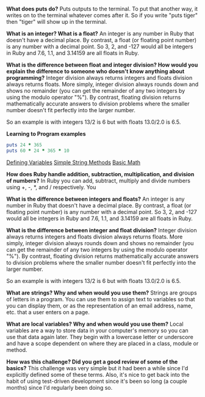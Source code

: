 **What does puts do?**
Puts outputs to the terminal. To put that another way, it writes on
to the terminal whatever comes after it. So if you write "puts tiger"
then "tiger" will show up in the terminal.

**What is an integer? What is a float?**
An integer is any number in Ruby that doesn't have a decimal place. By
contrast, a float (or floating point number) is any number with a decimal
point. So 3, 2, and -127 would all be integers in Ruby and 7.6, 1.1, and
3.14159 are all floats in Ruby. 


**What is the difference between float and integer division? How would you explain the difference to someone who doesn't know anything about programming?**
Integer division always returns integers and floats division always
returns floats. More simply, integer division always rounds down and shows no remainder (you can get the remainder of any two integers by using the modulo operator "%"). By contrast, floating division returns
mathematically accurate answers to division problems where the smaller
number doesn't fit perfectly into the larger number.

So an example is with integers 13/2 is 6 but with floats 13.0/2.0 is 6.5.

**Learning to Program examples**

```ruby
puts 24 * 365
puts 60 * 24 * 365 * 10
```

[Defining Variables](https://github.com/marcus-a-davis/phase-0/blob/master/week-4/defining-variables.rb "Defining Variables")
[Simple String Methods](https://github.com/marcus-a-davis/phase-0/blob/master/week-4/simple-string.rb "Simple String Methods")
[Basic Math](https://github.com/marcus-a-davis/phase-0/blob/master/week-4/basic-math.rb "Basic Math")

**How does Ruby handle addition, subtraction, multiplication, and division of numbers?**
In Ruby you can add, subtract, multiply and divide numbers using +,
-, *, and / respectively. You


**What is the difference between integers and floats?**
An integer is any number in Ruby that doesn't have a decimal place. By
contrast, a float (or floating point number) is any number with a decimal
point. So 3, 2, and -127 would all be integers in Ruby and 7.6, 1.1, and
3.14159 are all floats in Ruby. 


**What is the difference between integer and float division?**
Integer division always returns integers and floats division always
returns floats. More simply, integer division always rounds down and shows no remainder (you can get the remainder of any two integers by using the modulo operator "%"). By contrast, floating division returns
mathematically accurate answers to division problems where the smaller
number doesn't fit perfectly into the larger number.

So an example is with integers 13/2 is 6 but with floats 13.0/2.0 is 6.5.

**What are strings? Why and when would you use them?**
Strings are groups of letters in a program. You can use them to assign
text to variables so that you can display them, or as the representation
of an email address, name, etc. that a user enters on a page.


**What are local variables? Why and when would you use them?**
Local variables are a way to store data in your computer's memory so you
can use that data again later. They begin with a lowercase letter or
underscore and have a scope dependent on where they are placed in a class,
module or method.

**How was this challenge? Did you get a good review of some of the basics?**
This challenge was very simple but it had been a while since I'd
explicitly defined some of these terms. Also, it's nice to get back into
the habit of using test-driven development since it's been so long (a
couple months) since I'd regularly been doing so.